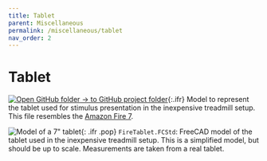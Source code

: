 ```yaml
---
title: Tablet
parent: Miscellaneous
permalink: /miscellaneous/tablet
nav_order: 2
---
```


# Tablet

[![Open GitHub folder]({{site.baseurl}}/assets/img/GitHub-Mark-32px.png) → to GitHub project folder](https://github.com/reiserlab/Component-Designs/tree/main/Miscellaneous/Tablet){:.ifr}
Model to represent the tablet used for stimulus presentation in the inexpensive treadmill setup. This file resembles the [Amazon Fire 7](https://amazon.com/dp/B07FKR6KXF).

![Model of a 7" tablet]({{site.baseurl}}/assets/img/Miscellaneous/Tablet/FireTablet.png){: .ifr .pop}
`FireTablet.FCStd`: FreeCAD model of the tablet used in the inexpensive treadmill setup. This is a simplified model, but should be up to scale. Measurements are taken from a real tablet.